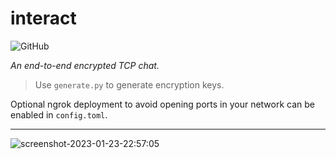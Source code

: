 # interact

![GitHub](https://img.shields.io/github/license/jibstack64/interact) 

*An end-to-end encrypted TCP chat.*

> Use `generate.py` to generate encryption keys.

Optional ngrok deployment to avoid opening ports in your network can be enabled in `config.toml`.

---

![screenshot-2023-01-23-22:57:05](https://user-images.githubusercontent.com/107510599/214236424-6b81a4ab-19c6-42c2-97e1-b5491323b947.png)
